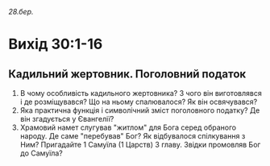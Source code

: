 
_28.бер._

# Вихід 30:1-16

## Кадильний жертовник. Поголовний податок
1. В чому особливість кадильного жертовника? З чого він виготовлявся і де розміщувався? Що на ньому спалювалося? Як він освячувався?
2. Яка практична функція і символічний зміст поголовного податку? Де він згадується у Євангелії?
3. Храмовий намет слугував "житлом" для Бога серед обраного народу. Де саме "перебував" Бог? Як відбувалося спілкування з Ним? Пригадайте 1 Самуїла (1 Царств) 3 главу. Звідки промовляв Бог до Самуїла?
